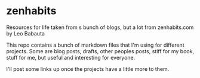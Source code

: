 zenhabits
=========

Resources for life taken from s bunch of blogs, but a lot from zenhabits.com by Leo Babauta

This repo contains a bunch of markdown files that I'm using for different projects. Some are blog posts, drafts, other peoples posts, stiff for my book, stuff for me, but useful and interesting for everyone. 

I'll post some links up once the projects have a little more to them.
